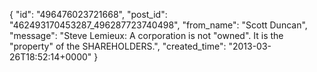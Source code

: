  {
   "id": "496476023721668",
   "post_id": "462493170453287_496287723740498",
   "from_name": "Scott Duncan",
   "message": "Steve Lemieux: A corporation is not \"owned\". It is the \"property\" of the SHAREHOLDERS.",
   "created_time": "2013-03-26T18:52:14+0000"
 }

